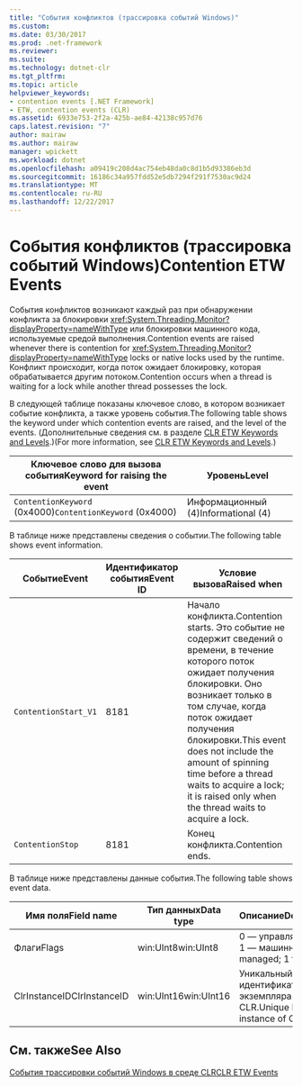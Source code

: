 ```yaml
---
title: "События конфликтов (трассировка событий Windows)"
ms.custom: 
ms.date: 03/30/2017
ms.prod: .net-framework
ms.reviewer: 
ms.suite: 
ms.technology: dotnet-clr
ms.tgt_pltfrm: 
ms.topic: article
helpviewer_keywords:
- contention events [.NET Framework]
- ETW, contention events (CLR)
ms.assetid: 6933e753-2f2a-425b-ae84-42138c957d76
caps.latest.revision: "7"
author: mairaw
ms.author: mairaw
manager: wpickett
ms.workload: dotnet
ms.openlocfilehash: a09419c208d4ac754eb48da0c8d1b5d93386eb3d
ms.sourcegitcommit: 16186c34a957fdd52e5db7294f291f7530ac9d24
ms.translationtype: MT
ms.contentlocale: ru-RU
ms.lasthandoff: 12/22/2017
---
```

# <a name="contention-etw-events"></a><span data-ttu-id="e61bc-102">События конфликтов (трассировка событий Windows)</span><span class="sxs-lookup"><span data-stu-id="e61bc-102">Contention ETW Events</span></span>
<span data-ttu-id="e61bc-103">События конфликтов возникают каждый раз при обнаружении конфликта за блокировки <xref:System.Threading.Monitor?displayProperty=nameWithType> или блокировки машинного кода, используемые средой выполнения.</span><span class="sxs-lookup"><span data-stu-id="e61bc-103">Contention events are raised whenever there is contention for <xref:System.Threading.Monitor?displayProperty=nameWithType> locks or native locks used by the runtime.</span></span> <span data-ttu-id="e61bc-104">Конфликт происходит, когда поток ожидает блокировку, которая обрабатывается другим потоком.</span><span class="sxs-lookup"><span data-stu-id="e61bc-104">Contention occurs when a thread is waiting for a lock while another thread possesses the lock.</span></span>  
  
 <span data-ttu-id="e61bc-105">В следующей таблице показаны ключевое слово, в котором возникает событие конфликта, а также уровень события.</span><span class="sxs-lookup"><span data-stu-id="e61bc-105">The following table shows the keyword under which contention events are raised, and the level of the events.</span></span> <span data-ttu-id="e61bc-106">(Дополнительные сведения см. в разделе [CLR ETW Keywords and Levels](../../../docs/framework/performance/clr-etw-keywords-and-levels.md).)</span><span class="sxs-lookup"><span data-stu-id="e61bc-106">(For more information, see [CLR ETW Keywords and Levels](../../../docs/framework/performance/clr-etw-keywords-and-levels.md).)</span></span>  
  
|<span data-ttu-id="e61bc-107">Ключевое слово для вызова события</span><span class="sxs-lookup"><span data-stu-id="e61bc-107">Keyword for raising the event</span></span>|<span data-ttu-id="e61bc-108">Уровень</span><span class="sxs-lookup"><span data-stu-id="e61bc-108">Level</span></span>|  
|-----------------------------------|-----------|  
|<span data-ttu-id="e61bc-109">`ContentionKeyword` (0x4000)</span><span class="sxs-lookup"><span data-stu-id="e61bc-109">`ContentionKeyword` (0x4000)</span></span>|<span data-ttu-id="e61bc-110">Информационный (4)</span><span class="sxs-lookup"><span data-stu-id="e61bc-110">Informational (4)</span></span>|  
  
 <span data-ttu-id="e61bc-111">В таблице ниже представлены сведения о событии.</span><span class="sxs-lookup"><span data-stu-id="e61bc-111">The following table shows event information.</span></span>  
  
|<span data-ttu-id="e61bc-112">Событие</span><span class="sxs-lookup"><span data-stu-id="e61bc-112">Event</span></span>|<span data-ttu-id="e61bc-113">Идентификатор события</span><span class="sxs-lookup"><span data-stu-id="e61bc-113">Event ID</span></span>|<span data-ttu-id="e61bc-114">Условие вызова</span><span class="sxs-lookup"><span data-stu-id="e61bc-114">Raised when</span></span>|  
|-----------|--------------|-----------------|  
|`ContentionStart_V1`|<span data-ttu-id="e61bc-115">81</span><span class="sxs-lookup"><span data-stu-id="e61bc-115">81</span></span>|<span data-ttu-id="e61bc-116">Начало конфликта.</span><span class="sxs-lookup"><span data-stu-id="e61bc-116">Contention starts.</span></span> <span data-ttu-id="e61bc-117">Это событие не содержит сведений о времени, в течение которого поток ожидает получения блокировки. Оно возникает только в том случае, когда поток ожидает получения блокировки.</span><span class="sxs-lookup"><span data-stu-id="e61bc-117">This event does not include the amount of spinning time before a thread waits to acquire a lock; it is raised only when the thread waits to acquire a lock.</span></span>|  
|`ContentionStop`|<span data-ttu-id="e61bc-118">81</span><span class="sxs-lookup"><span data-stu-id="e61bc-118">81</span></span>|<span data-ttu-id="e61bc-119">Конец конфликта.</span><span class="sxs-lookup"><span data-stu-id="e61bc-119">Contention ends.</span></span>|  
  
 <span data-ttu-id="e61bc-120">В таблице ниже представлены данные события.</span><span class="sxs-lookup"><span data-stu-id="e61bc-120">The following table shows event data.</span></span>  
  
|<span data-ttu-id="e61bc-121">Имя поля</span><span class="sxs-lookup"><span data-stu-id="e61bc-121">Field name</span></span>|<span data-ttu-id="e61bc-122">Тип данных</span><span class="sxs-lookup"><span data-stu-id="e61bc-122">Data type</span></span>|<span data-ttu-id="e61bc-123">Описание</span><span class="sxs-lookup"><span data-stu-id="e61bc-123">Description</span></span>|  
|----------------|---------------|-----------------|  
|<span data-ttu-id="e61bc-124">Флаги</span><span class="sxs-lookup"><span data-stu-id="e61bc-124">Flags</span></span>|<span data-ttu-id="e61bc-125">win:UInt8</span><span class="sxs-lookup"><span data-stu-id="e61bc-125">win:UInt8</span></span>|<span data-ttu-id="e61bc-126">0 — управляемый; 1 — машинный.</span><span class="sxs-lookup"><span data-stu-id="e61bc-126">0 for managed; 1 for native.</span></span>|  
|<span data-ttu-id="e61bc-127">ClrInstanceID</span><span class="sxs-lookup"><span data-stu-id="e61bc-127">ClrInstanceID</span></span>|<span data-ttu-id="e61bc-128">win:UInt16</span><span class="sxs-lookup"><span data-stu-id="e61bc-128">win:UInt16</span></span>|<span data-ttu-id="e61bc-129">Уникальный идентификатор экземпляра среды CLR.</span><span class="sxs-lookup"><span data-stu-id="e61bc-129">Unique ID for the instance of CLR.</span></span>|  
  
## <a name="see-also"></a><span data-ttu-id="e61bc-130">См. также</span><span class="sxs-lookup"><span data-stu-id="e61bc-130">See Also</span></span>  
 [<span data-ttu-id="e61bc-131">События трассировки событий Windows в среде CLR</span><span class="sxs-lookup"><span data-stu-id="e61bc-131">CLR ETW Events</span></span>](../../../docs/framework/performance/clr-etw-events.md)
